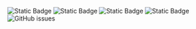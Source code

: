 ![Static Badge](https://img.shields.io/badge/blacklists-61-000000) ![Static Badge](https://img.shields.io/badge/blacklisted-2974851-cc0000) ![Static Badge](https://img.shields.io/badge/whitelisted-2251-00CC00) ![Static Badge](https://img.shields.io/badge/streaming_blacklist-28107-000000) ![GitHub issues](https://img.shields.io/github/issues/fabriziosalmi/blacklists)

